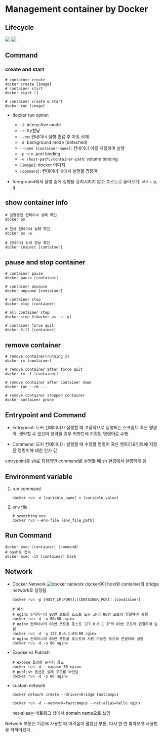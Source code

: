 # Management container by Docker

## Lifecycle
![](https://k21academy.com/wp-content/uploads/2020/10/Capture-5.png)
![](https://img1.daumcdn.net/thumb/R1280x0/?scode=mtistory2&fname=https%3A%2F%2Ft1.daumcdn.net%2Fcfile%2Ftistory%2F9987C3475E1D4BE835)


## Command

### create and start
```
# container create
docker create [image]
# container start
docker start []

# container create & start
docker run [image]
```

* docker run option
    - `-i`: interactive mode
    - `-t`: tty할당
    - `--rm`: 컨네이너 실행 종료 후 자동 삭제
    - `-d`: background mode (detached)
    - `--name [container-name]`: 컨네이너 이름 지정하여 실행
    - `-p n:n`: port binding
    - `-v /host-path:/container-path`: volume binding
    - `[image]`: docker 이미지
    - `[command]`: 컨테이너 내에서 실행할 명령어

* foreground에서 실행 중에 실행을 중지시키지 않고 호스트로 돌아오기: ctrl + p, q

## show container info

```
# 실행중인 컨테이너 상태 확인
docker ps

# 전체 컨테이너 상태 확인
docker ps -a

# 컨테이너 상세 정보 확인
docker inspect [container]
```

## pause and stop container
```
# container pause
docker pause [container]

# container unpause
docker unpause [container]

# container stop
docker stop [container]

# all container stop
docker stop $(docker ps -a -q)

# container force quit
docker kill [container]
```

## remove container
```
# remove container(running x)
docker rm [container]

# remove container after force quit
docker rm -f [container]

# remove container after container down
docker run --rm ...

# remove container stopped container
docker container prune
```

## Entrypoint and Command

- Entrypoint: 도커 컨테이너가 실행할 때 고정적으로 실행되는 스크립트 혹은 명령어, 생략할 수 있으며 생략될 경우 커맨드에 지정된 명령어로 수행

- Command: 도커 컨테이너가 실행할 때 수행할 명령어 혹은 엔트리포인트에 지정된 명령어에 대한 인자 값

entrypoint를 sh로 지정하면 command를 실행할 때 sh 환경에서 실행하게 됨

## Environment variable
1. run command
    ```
    docker run -e [variable_name] = [variable_value]
    ```

2. env file
    ```
    # something.env
    docker run --env-file [env_file_path]
    ```

## Run Command
```
docker exec [container] [command]
# bash로 접속
docker exec -it [container] bash
```

## Network
- Docker Network
    ![docker network](https://docs.docker.com/engine/tutorials/bridge3.png)
    docker0이 host와 container의 bridge network로 설정됨

    ```
    docker run -p [HOST_IP:PORT]:[CONTAINER_PORT] [conatainer]

    # 예시
    # nginx 컨테이너의 80번 포트를 호스트 모든 IP의 80번 포트와 연결하여 실행
    docker run -d -p 80:80 nginx
    # nginx 컨테이너의 80번 포트를 호스트 127.0.0.1 IP의 80번 포트와 연결하여 실행
    docker run -d -p 127.0.0.1:80:80 nginx
    # nginx 컨테이너의 80번 포트를 호스트의 사용 가능한 포트와 연결하여 실행
    docker run -d -p 80 nginx
    ```

- Expose vs Publish
    ```
    # expose 옵션은 문서화 용도
    docker run -d --expose 80 nginx
    # publish 옵션은 실제 포트를 바인딩
    docker run -d -p 80 nginx
    ```

- custom network
    ```
    docker network create --driver=bridge fastcampus

    docker run -d --network=fastcampus --net-alias=hello nginx
    ```
    net-alias는 네트워크 상에서 domain name으로 쓰임

Network 부분은 기존에 사용할 때 어려움이 많았던 부분, 다시 한 번 찾아보고 사용법을 익혀야겠다.

